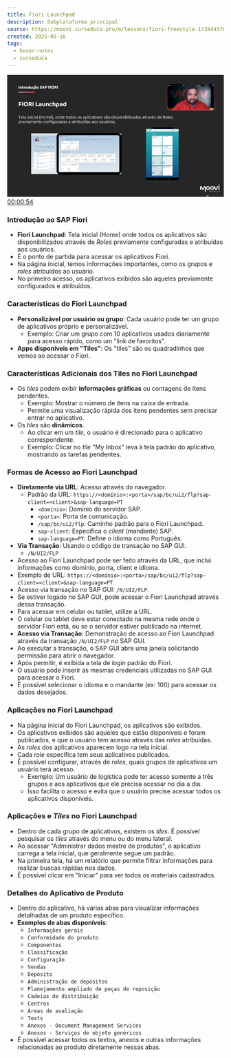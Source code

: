 ```yaml
---
title: Fiori Launchpad
description: Subplataforma principal
source: https://moovi.curseduca.pro/m/lessons/fiori-freestyle-1734443760098
created: 2025-09-16
tags:
  - hover-notes
  - curseduca
---
```


![00:00:54](hover-notes-images/screenshot-01K5A9N5G59KWXS89ZC0X5MRD5.png)
[00:00:54](https://moovi.curseduca.pro/m/lessons/fiori-freestyle-1734443760098)
### Introdução ao SAP Fiori
- **Fiori Launchpad**: Tela inicial (Home) onde todos os aplicativos são disponibilizados através de *Roles* previamente configuradas e atribuídas aos usuários.
- É o ponto de partida para acessar os aplicativos Fiori.
- Na página inicial, temos informações importantes, como os grupos e *roles* atribuídos ao usuário.
- No primeiro acesso, os aplicativos exibidos são aqueles previamente configurados e atribuídos.
### Características do Fiori Launchpad
- **Personalizável por usuário ou grupo**: Cada usuário pode ter um grupo de aplicativos próprio e personalizável.
    - Exemplo: Criar um grupo com 10 aplicativos usados diariamente para acesso rápido, como um "link de favoritos".
- **Apps disponíveis em "Tiles"**: Os "tiles" são os quadradinhos que vemos ao acessar o Fiori.
### Características Adicionais dos Tiles no Fiori Launchpad
- Os *tiles* podem exibir **informações gráficas** ou contagens de itens pendentes.
    - Exemplo: Mostrar o número de itens na caixa de entrada.
    - Permite uma visualização rápida dos itens pendentes sem precisar entrar no aplicativo.
- Os *tiles* são **dinâmicos**.
    - Ao clicar em um *tile*, o usuário é direcionado para o aplicativo correspondente.
    - Exemplo: Clicar no *tile* "My Inbox" leva à tela padrão do aplicativo, mostrando as tarefas pendentes.
### Formas de Acesso ao Fiori Launchpad
- **Diretamente via URL**: Acesso através do navegador.
    - Padrão da URL: `https://<domínio>:<porta>/sap/bc/ui2/flp?sap-client=<client>&sap-language=PT`
        - `<domínio>`: Domínio do servidor SAP.
        - `<porta>`: Porta de comunicação.
        - `/sap/bc/ui2/flp`: Caminho padrão para o Fiori Launchpad.
        - `sap-client`: Especifica o *client* (mandante) SAP.
        - `sap-language=PT`: Define o idioma como Português.
- **Via Transação**: Usando o código de transação no SAP GUI.
    - `/N/UI2/FLP`
- Acesso ao Fiori Launchpad pode ser feito através da URL, que inclui informações como domínio, porta, client e idioma.
- Exemplo de URL: `https://<domínio>:<porta>/sap/bc/ui2/flp?sap-client=<client>&sap-language=PT`
- Acesso via transação no SAP GUI: `/N/UI2/FLP`.
- Se estiver logado no SAP GUI, pode acessar o Fiori Launchpad através dessa transação.
- Para acessar em celular ou tablet, utilize a URL.
- O celular ou tablet deve estar conectado na mesma rede onde o servidor Fiori está, ou se o servidor estiver publicado na internet.
- **Acesso via Transação**: Demonstração de acesso ao Fiori Launchpad através da transação `/N/UI2/FLP` no SAP GUI.
- Ao executar a transação, o SAP GUI abre uma janela solicitando permissão para abrir o navegador.
- Após permitir, é exibida a tela de *login* padrão do Fiori.
- O usuário pode inserir as mesmas credenciais utilizadas no SAP GUI para acessar o Fiori.
- É possível selecionar o idioma e o mandante (ex: 100) para acessar os dados desejados.
### Aplicações no Fiori Launchpad
- Na página inicial do Fiori Launchpad, os aplicativos são exibidos.
- Os aplicativos exibidos são aqueles que estão disponíveis e foram publicados, e que o usuário tem acesso através das *roles* atribuídas.
- As *roles* dos aplicativos aparecem logo na tela inicial.
- Cada *role* específica tem seus aplicativos publicados.
- É possível configurar, através de *roles*, quais grupos de aplicativos um usuário terá acesso.
    - Exemplo: Um usuário de logística pode ter acesso somente a três grupos e aos aplicativos que ele precisa acessar no dia a dia.
    - Isso facilita o acesso e evita que o usuário precise acessar todos os aplicativos disponíveis.
### Aplicações e *Tiles* no Fiori Launchpad
- Dentro de cada grupo de aplicativos, existem os *tiles*. É possível pesquisar os *tiles* através do menu ou do menu lateral.
- Ao acessar "Administrar dados mestre de produtos", o aplicativo carrega a tela inicial, que geralmente segue um padrão.
- Na primeira tela, há um relatório que permite filtrar informações para realizar buscas rápidas nos dados.
- É possível clicar em "Iniciar" para ver todos os materiais cadastrados.
### Detalhes do Aplicativo de Produto
- Dentro do aplicativo, há várias abas para visualizar informações detalhadas de um produto específico.
- **Exemplos de abas disponíveis**:
    - `Informações gerais`
    - `Conformidade do produto`
    - `Componentes`
    - `Classificação`
    - `Configuração`
    - `Vendas`
    - `Depósito`
    - `Administração de depósitos`
    - `Planejamento ampliado de peças de reposição`
    - `Cadeias de distribuição`
    - `Centros`
    - `Áreas de avaliação`
    - `Texts`
    - `Anexos - Document Management Services`
    - `Anexos - Serviços de objeto genéricos`
- É possível acessar todos os textos, anexos e outras informações relacionadas ao produto diretamente nessas abas.